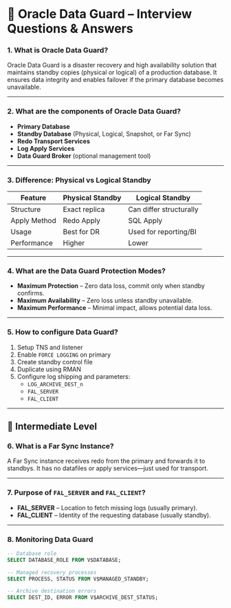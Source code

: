 # 📘 Oracle Data Guard – Interview Questions & Answers

### 1. What is Oracle Data Guard?

Oracle Data Guard is a disaster recovery and high availability solution that maintains standby copies (physical or logical) of a production database. It ensures data integrity and enables failover if the primary database becomes unavailable.

---

### 2. What are the components of Oracle Data Guard?

- **Primary Database**
- **Standby Database** (Physical, Logical, Snapshot, or Far Sync)
- **Redo Transport Services**
- **Log Apply Services**
- **Data Guard Broker** (optional management tool)

---

### 3. Difference: Physical vs Logical Standby

| Feature    | Physical Standby      | Logical Standby       |
|------------|----------------------|-----------------------|
| Structure  | Exact replica        | Can differ structurally |
| Apply Method | Redo Apply         | SQL Apply             |
| Usage      | Best for DR          | Used for reporting/BI |
| Performance| Higher               | Lower                 |

---

### 4. What are the Data Guard Protection Modes?

- **Maximum Protection** – Zero data loss, commit only when standby confirms.
- **Maximum Availability** – Zero loss unless standby unavailable.
- **Maximum Performance** – Minimal impact, allows potential data loss.

---

### 5. How to configure Data Guard?

1. Setup TNS and listener
2. Enable `FORCE LOGGING` on primary
3. Create standby control file
4. Duplicate using RMAN
5. Configure log shipping and parameters:
   - `LOG_ARCHIVE_DEST_n`
   - `FAL_SERVER`
   - `FAL_CLIENT`

---

## 🔹 Intermediate Level

### 6. What is a Far Sync Instance?

A Far Sync instance receives redo from the primary and forwards it to standbys. It has no datafiles or apply services—just used for transport.

---

### 7. Purpose of `FAL_SERVER` and `FAL_CLIENT`?

- **FAL_SERVER** – Location to fetch missing logs (usually primary).
- **FAL_CLIENT** – Identity of the requesting database (usually standby).

---

### 8. Monitoring Data Guard

```sql
-- Database role
SELECT DATABASE_ROLE FROM V$DATABASE;

-- Managed recovery processes
SELECT PROCESS, STATUS FROM V$MANAGED_STANDBY;

-- Archive destination errors
SELECT DEST_ID, ERROR FROM V$ARCHIVE_DEST_STATUS;
